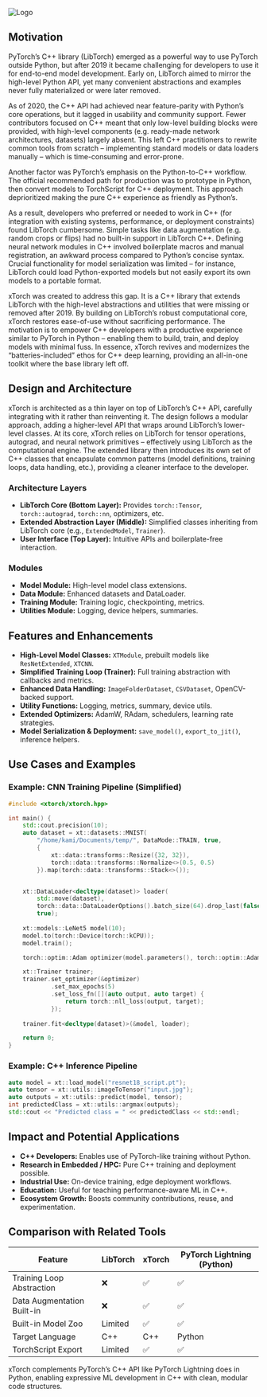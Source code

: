 ![Logo](https://github.com/user-attachments/assets/70527c02-c73e-429b-9d86-0b43172dccb2)

[//]: # (# 🔴 _LIBRARY UNDER DEVELOPMENT SITUATION PLEASE ONLY USE RELEASE VERSION_  )

[//]: # (# xTorch: Bridging the Usability Gap in PyTorch’s C++ API)

## Motivation

PyTorch’s C++ library (LibTorch) emerged as a powerful way to use PyTorch outside Python, but after 2019 it became challenging for developers to use it for end-to-end model development. Early on, LibTorch aimed to mirror the high-level Python API, yet many convenient abstractions and examples never fully materialized or were later removed.

As of 2020, the C++ API had achieved near feature-parity with Python’s core operations, but it lagged in usability and community support. Fewer contributors focused on C++ meant that only low-level building blocks were provided, with high-level components (e.g. ready-made network architectures, datasets) largely absent. This left C++ practitioners to rewrite common tools from scratch – implementing standard models or data loaders manually – which is time-consuming and error-prone.

Another factor was PyTorch’s emphasis on the Python-to-C++ workflow. The official recommended path for production was to prototype in Python, then convert models to TorchScript for C++ deployment. This approach deprioritized making the pure C++ experience as friendly as Python’s.

As a result, developers who preferred or needed to work in C++ (for integration with existing systems, performance, or deployment constraints) found LibTorch cumbersome. Simple tasks like data augmentation (e.g. random crops or flips) had no built-in support in LibTorch C++. Defining neural network modules in C++ involved boilerplate macros and manual registration, an awkward process compared to Python’s concise syntax. Crucial functionality for model serialization was limited – for instance, LibTorch could load Python-exported models but not easily export its own models to a portable format.

xTorch was created to address this gap. It is a C++ library that extends LibTorch with the high-level abstractions and utilities that were missing or removed after 2019. By building on LibTorch’s robust computational core, xTorch restores ease-of-use without sacrificing performance. The motivation is to empower C++ developers with a productive experience similar to PyTorch in Python – enabling them to build, train, and deploy models with minimal fuss. In essence, xTorch revives and modernizes the “batteries-included” ethos for C++ deep learning, providing an all-in-one toolkit where the base library left off.

## Design and Architecture

xTorch is architected as a thin layer on top of LibTorch’s C++ API, carefully integrating with it rather than reinventing it. The design follows a modular approach, adding a higher-level API that wraps around LibTorch’s lower-level classes. At its core, xTorch relies on LibTorch for tensor operations, autograd, and neural network primitives – effectively using LibTorch as the computational engine. The extended library then introduces its own set of C++ classes that encapsulate common patterns (model definitions, training loops, data handling, etc.), providing a cleaner interface to the developer.

### Architecture Layers
- **LibTorch Core (Bottom Layer):** Provides `torch::Tensor`, `torch::autograd`, `torch::nn`, optimizers, etc.
- **Extended Abstraction Layer (Middle):** Simplified classes inheriting from LibTorch core (e.g., `ExtendedModel`, `Trainer`).
- **User Interface (Top Layer):** Intuitive APIs and boilerplate-free interaction.

### Modules
- **Model Module:** High-level model class extensions.
- **Data Module:** Enhanced datasets and DataLoader.
- **Training Module:** Training logic, checkpointing, metrics.
- **Utilities Module:** Logging, device helpers, summaries.

## Features and Enhancements

- **High-Level Model Classes:** `XTModule`, prebuilt models like `ResNetExtended`, `XTCNN`.
- **Simplified Training Loop (Trainer):** Full training abstraction with callbacks and metrics.
- **Enhanced Data Handling:** `ImageFolderDataset`, `CSVDataset`, OpenCV-backed support.
- **Utility Functions:** Logging, metrics, summary, device utils.
- **Extended Optimizers:** AdamW, RAdam, schedulers, learning rate strategies.
- **Model Serialization & Deployment:** `save_model()`, `export_to_jit()`, inference helpers.

## Use Cases and Examples

### Example: CNN Training Pipeline (Simplified)

```cpp
#include <xtorch/xtorch.hpp>

int main() {
    std::cout.precision(10);
    auto dataset = xt::datasets::MNIST(
        "/home/kami/Documents/temp/", DataMode::TRAIN, true,
        {
            xt::data::transforms::Resize({32, 32}),
            torch::data::transforms::Normalize<>(0.5, 0.5)
        }).map(torch::data::transforms::Stack<>());


    xt::DataLoader<decltype(dataset)> loader(
        std::move(dataset),
        torch::data::DataLoaderOptions().batch_size(64).drop_last(false),
        true);
    
    xt::models::LeNet5 model(10);
    model.to(torch::Device(torch::kCPU));
    model.train();

    torch::optim::Adam optimizer(model.parameters(), torch::optim::AdamOptions(1e-3));

    xt::Trainer trainer;
    trainer.set_optimizer(&optimizer)
            .set_max_epochs(5)
            .set_loss_fn([](auto output, auto target) {
                return torch::nll_loss(output, target);
            });
    
    trainer.fit<decltype(dataset)>(&model, loader);

    return 0;
}
```

### Example: C++ Inference Pipeline

```cpp
auto model = xt::load_model("resnet18_script.pt");
auto tensor = xt::utils::imageToTensor("input.jpg");
auto outputs = xt::utils::predict(model, tensor);
int predictedClass = xt::utils::argmax(outputs);
std::cout << "Predicted class = " << predictedClass << std::endl;
```

## Impact and Potential Applications

- **C++ Developers:** Enables use of PyTorch-like training without Python.
- **Research in Embedded / HPC:** Pure C++ training and deployment possible.
- **Industrial Use:** On-device training, edge deployment workflows.
- **Education:** Useful for teaching performance-aware ML in C++.
- **Ecosystem Growth:** Boosts community contributions, reuse, and experimentation.

## Comparison with Related Tools

| Feature                     | LibTorch | xTorch | PyTorch Lightning (Python) |
|----------------------------|----------|-------------------|-----------------------------|
| Training Loop Abstraction  | ❌       | ✅                | ✅                          |
| Data Augmentation Built-in | ❌       | ✅                | ✅                          |
| Built-in Model Zoo         | Limited  | ✅                | ✅                          |
| Target Language            | C++      | C++               | Python                      |
| TorchScript Export         | Limited  | ✅                | ✅                          |

xTorch complements PyTorch’s C++ API like PyTorch Lightning does in Python, enabling expressive ML development in C++ with clean, modular code structures.

